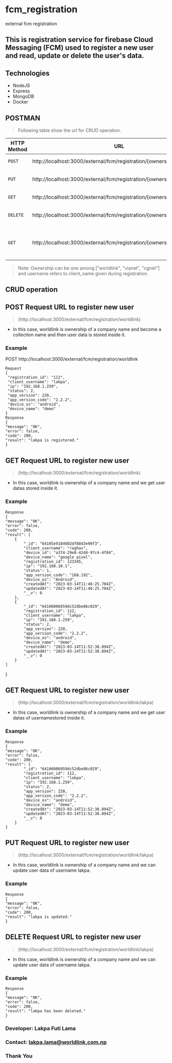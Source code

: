 # fcm_registration
external fcm registration

## This is registration service for firebase Cloud Messaging (FCM) used to register a new user and read, update or delete the user's data.

## Technologies
  * NodeJS
  * Express
  * MongoDB
  * Docker 

## POSTMAN
  > Following table show the url for CRUD operation.

|HTTP Method|URL|Description|
|---|---|---|
|`POST`|http://localhost:3000/external/fcm/registration/{ownership} | Register new user |
|`PUT`|http://localhost:3000/external/fcm/registration/{ownership}/{username} | Update User by username |
|`GET`|http://localhost:3000/external/fcm/registration/{ownership}/{username} | Get User by username |
|`DELETE`|http://localhost:3000/external/fcm/registration/{ownership}/{username} | Delete User by username |
|`GET`|http://localhost:3000/external/fcm/registration/{ownership} | Get All Users registered in this ownership |
>Note: Ownership can be one among ["worldlink", "vianet", "cgnet"] and username refers to client_name given during registration.

## CRUD operation

## POST Request URL to register new user
  >(http://localhost:3000/external/fcm/registration/worldlink)

  - In this case, worldlink is ownership of a company name and become a collection name and then user data is stored inside it.

### Example

  POST http://localhost:3000/external/fcm/registration/worldlink
    
    Request
    {
     "registration_id": "112",
     "client_username": "lakpa",
     "ip": "192.168.1.259",
     "status": 2,
     "app_version": 220,
     "app_version_code": "2.2.2",
     "device_os": "android",
     "device_name": "demo"
    }
    Response
    {
    "message": "OK",
    "error": false,
    "code": 200,
    "result": "lakpa is registered."
    }
   
## GET Request URL to register new user
  >(http://localhost:3000/external/fcm/registration/worldlink)

  - In this case, worldlink is ownership of a company name and we get user datas stored inside it.

### Example

    Response
    {
    "message": "OK",
    "error": false,
    "code": 200,
    "result": [
        {
            "_id": "64105e9184602df88d3e90f3",
            "client_username": "raghav",
            "device_id": "a374-29e8-42d4-97c4-4f84",
            "device_name": "google pixel",
            "registration_id": 123345,
            "ip": "192.168.10.1",
            "status": 1,
            "app_version_code": "168.192",
            "device_os": "Android",
            "createdAt": "2023-03-14T11:46:25.704Z",
            "updatedAt": "2023-03-14T11:46:25.704Z",
            "__v": 0
        },
        {
            "_id": "64106006959dc52dbe86c029",
            "registration_id": 112,
            "client_username": "lakpa",
            "ip": "192.168.1.259",
            "status": 2,
            "app_version": 220,
            "app_version_code": "2.2.2",
            "device_os": "android",
            "device_name": "demo",
            "createdAt": "2023-03-14T11:52:38.894Z",
            "updatedAt": "2023-03-14T11:52:38.894Z",
            "__v": 0
        }
    ]
}

## GET Request URL to register new user
  >(http://localhost:3000/external/fcm/registration/worldlink/lakpa)

  - In this case, worldlink is ownership of a company name and we get user datas of usernamestored inside it.

### Example

    Response
    {
    "message": "OK",
    "error": false,
    "code": 200,
    "result": {
            "_id": "64106006959dc52dbe86c029",
            "registration_id": 112,
            "client_username": "lakpa",
            "ip": "192.168.1.259",
            "status": 2,
            "app_version": 220,
            "app_version_code": "2.2.2",
            "device_os": "android",
            "device_name": "demo",
            "createdAt": "2023-03-14T11:52:38.894Z",
            "updatedAt": "2023-03-14T11:52:38.894Z",
            "__v": 0
        }
    }

## PUT Request URL to register new user
  >(http://localhost:3000/external/fcm/registration/worldlink/lakpa)

  - In this case, worldlink is ownership of a company name and we can update user data of username lakpa.

### Example

    Response
    {
    "message": "OK",
    "error": false,
    "code": 200,
    "result": "lakpa is updated."
    }

## DELETE Request URL to register new user
  >(http://localhost:3000/external/fcm/registration/worldlink/lakpa)

  - In this case, worldlink is ownership of a company name and we can update user data of username lakpa.

### Example

    Response
    {
    "message": "OK",
    "error": false,
    "code": 200,
    "result": "lakpa has been deleted."
    }

### Developer: Lakpa Futi Lama

### Contact: lakpa.lama@worldlink.com.np

### Thank You
